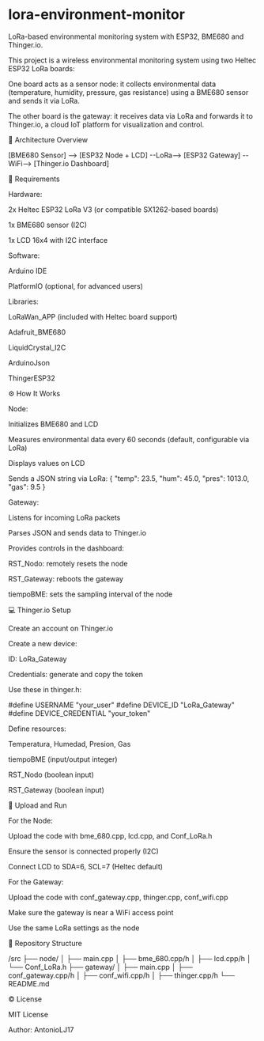 # lora-environment-monitor
LoRa-based environmental monitoring system with ESP32, BME680 and Thinger.io.

This project is a wireless environmental monitoring system using two Heltec ESP32 LoRa boards:

One board acts as a sensor node: it collects environmental data (temperature, humidity, pressure, gas resistance) using a BME680 sensor and sends it via LoRa.

The other board is the gateway: it receives data via LoRa and forwards it to Thinger.io, a cloud IoT platform for visualization and control.

:satellite: Architecture Overview

[BME680 Sensor] --> [ESP32 Node + LCD] --LoRa--> [ESP32 Gateway] --WiFi--> [Thinger.io Dashboard]

:wrench: Requirements

Hardware:

2x Heltec ESP32 LoRa V3 (or compatible SX1262-based boards)

1x BME680 sensor (I2C)

1x LCD 16x4 with I2C interface

Software:

Arduino IDE

PlatformIO (optional, for advanced users)

Libraries:

LoRaWan_APP (included with Heltec board support)

Adafruit_BME680

LiquidCrystal_I2C

ArduinoJson

ThingerESP32

:gear: How It Works

Node:

Initializes BME680 and LCD

Measures environmental data every 60 seconds (default, configurable via LoRa)

Displays values on LCD

Sends a JSON string via LoRa: { "temp": 23.5, "hum": 45.0, "pres": 1013.0, "gas": 9.5 }

Gateway:

Listens for incoming LoRa packets

Parses JSON and sends data to Thinger.io

Provides controls in the dashboard:

RST_Nodo: remotely resets the node

RST_Gateway: reboots the gateway

tiempoBME: sets the sampling interval of the node

:computer: Thinger.io Setup

Create an account on Thinger.io

Create a new device:

ID: LoRa_Gateway

Credentials: generate and copy the token

Use these in thinger.h:

#define USERNAME "your_user"
#define DEVICE_ID "LoRa_Gateway"
#define DEVICE_CREDENTIAL "your_token"

Define resources:

Temperatura, Humedad, Presion, Gas

tiempoBME (input/output integer)

RST_Nodo (boolean input)

RST_Gateway (boolean input)

:rocket: Upload and Run

For the Node:

Upload the code with bme_680.cpp, lcd.cpp, and Conf_LoRa.h

Ensure the sensor is connected properly (I2C)

Connect LCD to SDA=6, SCL=7 (Heltec default)

For the Gateway:

Upload the code with conf_gateway.cpp, thinger.cpp, conf_wifi.cpp

Make sure the gateway is near a WiFi access point

Use the same LoRa settings as the node

:file_folder: Repository Structure

/src
├── node/
│   ├── main.cpp
│   ├── bme_680.cpp/h
│   ├── lcd.cpp/h
│   └── Conf_LoRa.h
├── gateway/
│   ├── main.cpp
│   ├── conf_gateway.cpp/h
│   ├── conf_wifi.cpp/h
│   ├── thinger.cpp/h
└── README.md

:copyright: License

MIT License

Author: AntonioLJ17
